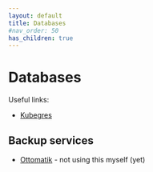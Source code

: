 ```yaml
---
layout: default
title: Databases
#nav_order: 50
has_children: true
---
```


# Databases

Useful links:

* [Kubegres](https://www.kubegres.io/doc/getting-started.html)

## Backup services

* [Ottomatik](https://app.ottomatik.io/?refcode=bN2Z5ZNv) - not using this myself (yet)

